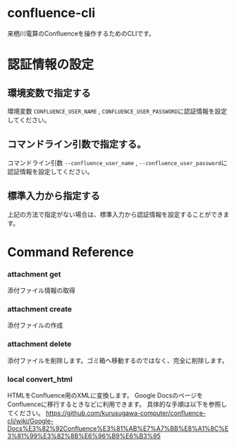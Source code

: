 # confluence-cli
来栖川電算のConfluenceを操作するためのCLIです。

# 認証情報の設定

## 環境変数で指定する
環境変数 `CONFLUENCE_USER_NAME` , `CONFLUENCE_USER_PASSWORD`に認証情報を設定してください。

## コマンドライン引数で指定する。
コマンドライン引数 `--confluence_user_name` , `--confluence_user_password`に認証情報を設定してください。

## 標準入力から指定する
上記の方法で指定がない場合は、標準入力から認証情報を設定することができます。


# Command Reference
### attachment get
添付ファイル情報の取得


### attachment create
添付ファイルの作成


### attachment delete
添付ファイルを削除します。ゴミ箱へ移動するのではなく、完全に削除します。



### local convert_html
HTMLをConfluence用のXMLに変換します。
Google DocsのページをConfluenceに移行するときなどに利用できます。
具体的な手順は以下を参照してください。
https://github.com/kurusugawa-computer/confluence-cli/wiki/Google-Docs%E3%82%92Confluence%E3%81%AB%E7%A7%BB%E8%A1%8C%E3%81%99%E3%82%8B%E6%96%B9%E6%B3%95
